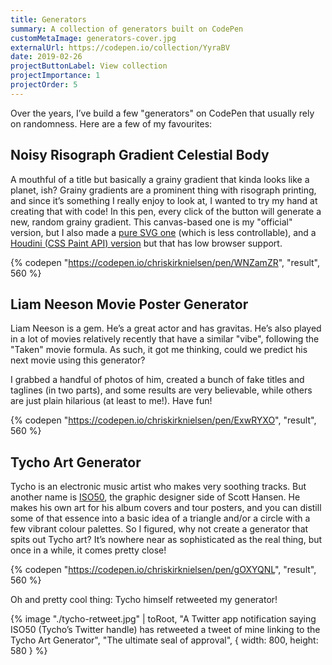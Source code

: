 ```yaml
---
title: Generators
summary: A collection of generators built on CodePen
customMetaImage: generators-cover.jpg
externalUrl: https://codepen.io/collection/YyraBV
date: 2019-02-26
projectButtonLabel: View collection
projectImportance: 1
projectOrder: 5
---
```


Over the years, I’ve build a few "generators" on CodePen that usually rely on randomness. Here are a few of my favourites:

## Noisy Risograph Gradient Celestial Body

A mouthful of a title but basically a grainy gradient that kinda looks like a planet, ish? Grainy gradients are a prominent thing with risograph printing, and since it’s something I really enjoy to look at, I wanted to try my hand at creating that with code! In this pen, every click of the button will generate a new, random grainy gradient. This canvas-based one is my "official" version, but I also made a [pure SVG one](https://codepen.io/chriskirknielsen/pen/rNmgXyV) (which is less controllable), and a [Houdini (CSS Paint API) version](https://codepen.io/chriskirknielsen/pen/wveMqxv) but that has low browser support.

{% codepen "https://codepen.io/chriskirknielsen/pen/WNZamZR", "result", 560 %}

## Liam Neeson Movie Poster Generator

Liam Neeson is a gem. He’s a great actor and has gravitas. He’s also played in a lot of movies relatively recently that have a similar "vibe", following the "Taken" movie formula. As such, it got me thinking, could we predict his next movie using this generator?

I grabbed a handful of photos of him, created a bunch of fake titles and taglines (in two parts), and some results are very believable, while others are just plain hilarious (at least to me!). Have fun!

{% codepen "https://codepen.io/chriskirknielsen/pen/ExwRYXO", "result", 560 %}

## Tycho Art Generator

Tycho is an electronic music artist who makes very soothing tracks. But another name is [ISO50](https://iso50.com/), the graphic designer side of Scott Hansen. He makes his own art for his album covers and tour posters, and you can distill some of that essence into a basic idea of a triangle and/or a circle with a few vibrant colour palettes. So I figured, why not create a generator that spits out Tycho art? It’s nowhere near as sophisticated as the real thing, but once in a while, it comes pretty close!

{% codepen "https://codepen.io/chriskirknielsen/pen/gOXYQNL", "result", 560 %}

Oh and pretty cool thing: Tycho himself retweeted my generator!

{% image "./tycho-retweet.jpg" | toRoot, "A Twitter app notification saying ISO50 (Tycho’s Twitter handle) has retweeted a tweet of mine linking to the Tycho Art Generator", "The ultimate seal of approval", { width: 800, height: 580 } %}
